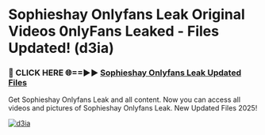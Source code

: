# Sophieshay Onlyfans Leak Original Videos 0nlyFans Leaked - Files Updated! (d3ia)

<h3>🔴 CLICK HERE 🌐==►► <a href="https://tinyurl.com/2jnfzry5" rel="nofollow">Sophieshay Onlyfans Leak Updated Files</a></h3>

Get Sophieshay Onlyfans Leak and all content. Now you can access all videos and pictures of Sophieshay Onlyfans Leak. New Updated Files 2025!

[![d3ia](https://i.imgur.com/GyGTBgg.gif)](https://tinyurl.com/2jnfzry5)
